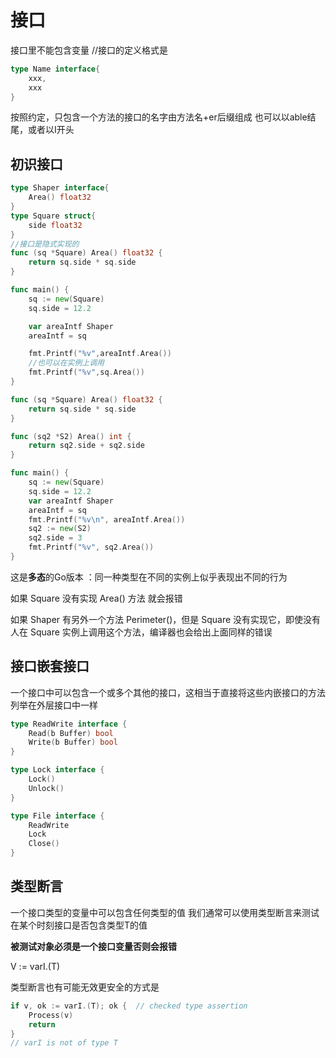 # 接口
接口里不能包含变量
//接口的定义格式是
```go
type Name interface{
    xxx,
    xxx
}
```
按照约定，只包含一个方法的接口的名字由方法名+er后缀组成
也可以以able结尾，或者以I开头

## 初识接口
```go
type Shaper interface{
	Area() float32
}
type Square struct{
	side float32
}
//接口是隐式实现的
func (sq *Square) Area() float32 {
	return sq.side * sq.side 
}

func main() {
	sq := new(Square)
	sq.side = 12.2

    var areaIntf Shaper
    areaIntf = sq

	fmt.Printf("%v",areaIntf.Area())
    //也可以在实例上调用
    fmt.Printf("%v",sq.Area())
}

```

```go
func (sq *Square) Area() float32 {
	return sq.side * sq.side
}

func (sq2 *S2) Area() int {
	return sq2.side + sq2.side
}

func main() {
	sq := new(Square)
	sq.side = 12.2
	var areaIntf Shaper
	areaIntf = sq
	fmt.Printf("%v\n", areaIntf.Area())
	sq2 := new(S2)
	sq2.side = 3
	fmt.Printf("%v", sq2.Area())
}

```

这是**多态**的Go版本 ：同一种类型在不同的实例上似乎表现出不同的行为

如果 Square 没有实现 Area() 方法 就会报错

如果 Shaper 有另外一个方法 Perimeter()，但是 Square 没有实现它，即使没有人在 Square 实例上调用这个方法，编译器也会给出上面同样的错误

## 接口嵌套接口
一个接口中可以包含一个或多个其他的接口，这相当于直接将这些内嵌接口的方法列举在外层接口中一样

```go
type ReadWrite interface {
    Read(b Buffer) bool
    Write(b Buffer) bool
}

type Lock interface {
    Lock()
    Unlock()
}

type File interface {
    ReadWrite
    Lock
    Close()
}
```

## 类型断言
一个接口类型的变量中可以包含任何类型的值
我们通常可以使用类型断言来测试在某个时刻接口是否包含类型T的值

**被测试对象必须是一个接口变量否则会报错**

V := varI.(T)

类型断言也有可能无效更安全的方式是
```go
if v, ok := varI.(T); ok {  // checked type assertion
    Process(v)
    return
}
// varI is not of type T
```